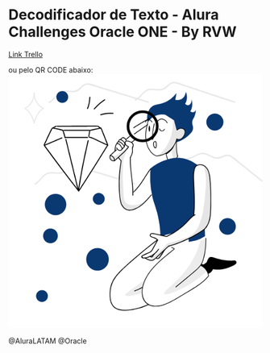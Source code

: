 # Decodificador de Texto - Alura Challenges Oracle ONE - By RVW

[Link Trello](https://trello.com/c/u4QLxBoP)

ou pelo QR CODE abaixo:
<img src="./assets/img/img-no-txt.png" alt="QR CODE do Desafio!">

@AluraLATAM @Oracle